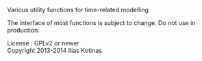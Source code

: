 Various utility functions for time-related modelling  

The interface of most functions is subject to change. Do not use in production.  

License : GPLv2 or newer   
Copyright 2013-2014 Ilias Kotinas   
